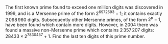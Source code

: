 The first known prime found to exceed one million digits was discovered in 1999, and is a Mersenne prime of the form $2^{6972593} - 1$; it contains exactly $2\,098\,960$ digits. Subsequently other Mersenne primes, of the form $2^p - 1$, have been found which contain more digits.
However, in 2004 there was found a massive non-Mersenne prime which contains $2\,357\,207$ digits: $28433 \times 2^{7830457} + 1$.
Find the last ten digits of this prime number.